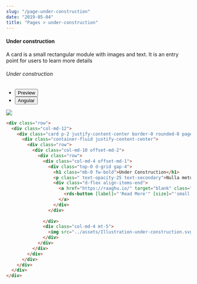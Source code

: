 ```yaml
---
slug: "/page-under-construction"
date: "2019-05-04"
title: "Pages > under-construction"
---
```

<!-- CSS only -->
<link href="https://cdn.jsdelivr.net/npm/bootstrap@5.1.3/dist/css/bootstrap.min.css" rel="stylesheet" integrity="sha384-1BmE4kWBq78iYhFldvKuhfTAU6auU8tT94WrHftjDbrCEXSU1oBoqyl2QvZ6jIW3" crossorigin="anonymous">
<link rel="stylesheet" href="../assets/css/style-elements.css">

#### Under construction

<p class="">A card is a small rectangular module with images and text. It is an entry point for users to learn more details</p>
<section class="py-4">                                                                                             
    <h6>Under construction</h6>
    <div class="py-3">
      <div class="cust-tabs">
        <ul class="nav nav-tabs" id="myTab" role="tablist">
          <li class="nav-item" role="presentation">
            <button class="nav-link active" id="PreviewBasic-tab" data-bs-toggle="tab" data-bs-target="#PreviewBasic" type="button" role="tab" aria-controls="PreviewBasic" aria-selected="true">Preview </button>
          </li>
          <li class="nav-item" role="presentation">
            <button class="nav-link" id="AngularBasic-tab" data-bs-toggle="tab" data-bs-target="#AngularBasic" type="button" role="tab" aria-controls="AngularBasic" aria-selected="false"><i class="bi bi-code-slash" style="font-size:1.0rem"></i>Angular</button>
          </li>
        </ul>
      </div>
      <div class="tab-content card border" id="myTabContent">
        <div class="tab-pane fade show active" id="PreviewBasic" role="tabpanel" aria-labelledby="PreviewBasic-tab">
         <div class="contents  p-5">
              <div class="row">
              <!-- <img src="https://raw.githubusercontent.com/Wai-Technologies/raaghu/main/raaghu-mfe/assets/Edit-Language-Text.png" alt="color"> -->
              <img src="/images/under-construction.png" class="">
           </div>
                       
  </div>
        </div>
        <div class="tab-pane fade show" id="AngularBasic" role="tabpanel" aria-labelledby="AngularBasic-tab">
          <div class="contents bg-code">
<div class="row m-0">

```html
<div class="row">
  <div class="col-md-12">
    <div class="card p-2 justify-content-center border-0 rounded-0 page-full-height">
      <div class="container-fluid justify-content-center">
        <div class="row">
          <div class="col-md-10 offset-md-2">
            <div class="row">
              <div class="col-md-4 offset-md-1">
                <div class="top-0 d-grid gap-4">
                  <h1 class="mb-0 fw-bold">Under Construction</h1>
                  <p class=" text-opacity-25 text-secondary">Nulla metus metus ullamcorper vel tincidunt set euismod nibh quisque volutpat}</p>
                  <div class="d-flex align-items-end">
                    <a href="https://raaghu.io/" target="blank" class="align-self-end d-flex  bottom-0">
                      <rds-button [label]="'Read More'" [size]="'small'" [colorVariant]="'primary'" class=""></rds-button>
                    </a>
                  </div>
                </div>
                
              </div>
              <div class="col-md-4 mt-5">
                <img src="../assets/Illustration-under-construction.svg" class="w-100 h-100">
              </div>
            </div>
          </div>
        </div>
      </div>
    </div>
  </div>
</div>
```
</div>
</div>
  </div>
        </div>
      </div>
    </div>
  </section>
  
